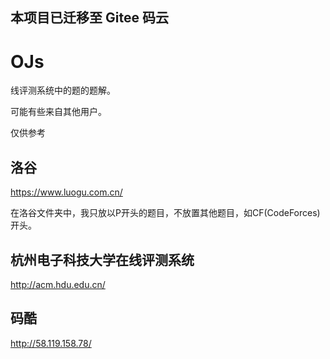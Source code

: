## 本项目已迁移至 Gitee 码云

# OJs
 
线评测系统中的题的题解。

可能有些来自其他用户。

仅供参考

## 洛谷

https://www.luogu.com.cn/

在洛谷文件夹中，我只放以P开头的题目，不放置其他题目，如CF(CodeForces)开头。

## 杭州电子科技大学在线评测系统

http://acm.hdu.edu.cn/

## 码酷

http://58.119.158.78/
